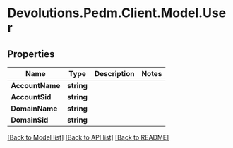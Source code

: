 # Devolutions.Pedm.Client.Model.User

## Properties

Name | Type | Description | Notes
------------ | ------------- | ------------- | -------------
**AccountName** | **string** |  | 
**AccountSid** | **string** |  | 
**DomainName** | **string** |  | 
**DomainSid** | **string** |  | 

[[Back to Model list]](../README.md#documentation-for-models) [[Back to API list]](../README.md#documentation-for-api-endpoints) [[Back to README]](../README.md)

